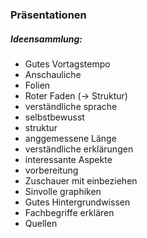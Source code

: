 ### Präsentationen

##### Ideensammlung:
- Gutes Vortagstempo
- Anschauliche
-  Folien
- Roter Faden (-> Struktur)
- verständliche sprache
- selbstbewusst
- struktur
- anggemessene Länge
- verständliche erklärungen
- interessante Aspekte 
- vorbereitung
- Zuschauer mit einbeziehen
- Sinvolle graphiken
- Gutes Hintergrundwissen
- Fachbegriffe erklären
- Quellen
  